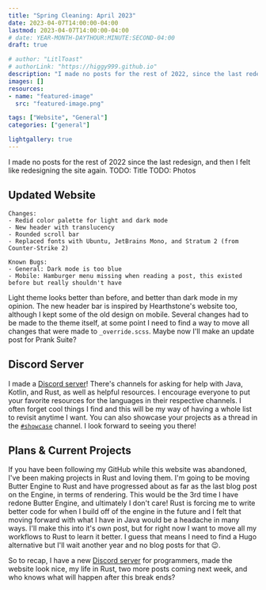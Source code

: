 ```yaml
---
title: "Spring Cleaning: April 2023"
date: 2023-04-07T14:00:00-04:00
lastmod: 2023-04-07T14:00:00-04:00
# date: YEAR-MONTH-DAYTHOUR:MINUTE:SECOND-04:00
draft: true

# author: "LitlToast"
# authorLink: "https://higgy999.github.io"
description: "I made no posts for the rest of 2022, since the last redesign, and then I felt like redesigning the site again."
images: []
resources:
- name: "featured-image"
  src: "featured-image.png"

tags: ["Website", "General"]
categories: ["general"]

lightgallery: true
---
```


I made no posts for the rest of 2022 since the last redesign, and then I felt like redesigning the site again.
TODO: Title
TODO: Photos

<!--more-->

## Updated Website

```
Changes:
- Redid color palette for light and dark mode
- New header with translucency
- Rounded scroll bar
- Replaced fonts with Ubuntu, JetBrains Mono, and Stratum 2 (from Counter-Strike 2)

Known Bugs:
- General: Dark mode is too blue
- Mobile: Hamburger menu missing when reading a post, this existed before but really shouldn't have
```

Light theme looks better than before, and better than dark mode in my opinion. The new header bar is inspired by Hearthstone's website too, although I kept some of the old design on mobile. Several changes had to be made to the theme itself, at some point I need to find a way to move all changes that were made to `_override.scss`. Maybe now I'll make an update post for Prank Suite?

## Discord Server

I made a [Discord server](https://discord.gg/b48D4m8jNs)! There's channels for asking for help with Java, Kotlin, and Rust, as well as helpful resources. I encourage everyone to put your favorite resources for the languages in their respective channels. I often forget cool things I find and this will be my way of having a whole list to revisit anytime I want. You can also showcase your projects as a thread in the [`#showcase`](https://discord.gg/b48D4m8jNs) channel. I look forward to seeing you there!

## Plans & Current Projects

If you have been following my GitHub while this website was abandoned, I've been making projects in Rust and loving them. I'm going to be moving Butter Engine to Rust and have progressed about as far as the last blog post on the Engine, in terms of rendering. This would be the 3rd time I have redone Butter Engine, and ultimately I don't care! Rust is forcing me to write better code for when I build off of the engine in the future and I felt that moving forward with what I have in Java would be a headache in many ways. I'll make this into it's own post, but for right now I want to move all my workflows to Rust to learn it better. I guess that means I need to find a Hugo alternative but I'll wait another year and no blog posts for that 😉.

So to recap, I have a new [Discord server](https://discord.gg/b48D4m8jNs) for programmers, made the website look nice, my life in Rust, two more posts coming next week, and who knows what will happen after this break ends?